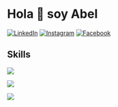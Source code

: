 # Hola 👋 soy Abel

<a href="https://www.linkedin.com/in/abelsulcaespinoza/" target="_blank"><img src="https://img.shields.io/badge/LinkedIn-0077B5?style=for-the-badge&logo=linkedin&logoColor=white" alt="LinkedIn"></a>
<a href="https://www.instagram.com/abelsulcaespinoza/" target="_blank"><img src="https://img.shields.io/badge/Instagram-E4405F?style=for-the-badge&logo=instagram&logoColor=white" alt="Instagram"></a>
<a href="https://www.facebook.com/abelsulcaespinoza" target="_blank"><img src="https://img.shields.io/badge/Facebook-1877F2?style=for-the-badge&logo=facebook&logoColor=white" alt="Facebook"></a>

## Skills

<p>
  <a href="https://skillicons.dev">
    <img src="https://skillicons.dev/icons?i=html,css,js" />
  </a>
</p>
<p>
  <a href="https://skillicons.dev">
    <img src="https://skillicons.dev/icons?i=java" />
  </a>
</p>
<p>
  <a href="https://skillicons.dev">
    <img src="https://skillicons.dev/icons?i=mongodb,mysql" />
  </a>
</p>
